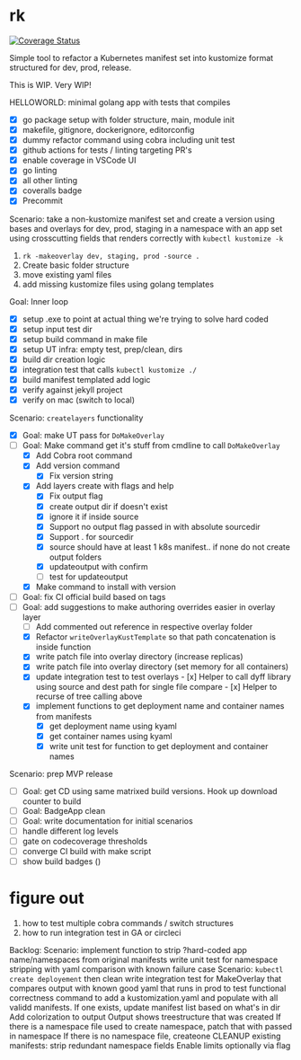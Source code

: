 # rk

[![Coverage Status](https://coveralls.io/repos/github/clarkezone/rk/badge.svg?branch=main)](https://coveralls.io/github/clarkezone/rk?branch=main)

Simple tool to refactor a Kubernetes manifest set
into kustomize format structured for dev, prod, release.

This is WIP. Very WIP!

HELLOWORLD: minimal golang app with tests that compiles

- [x] go package setup with folder structure, main, module init
- [x] makefile, gitignore, dockerignore, editorconfig
- [x] dummy refactor command using cobra including unit test
- [x] github actions for tests / linting targeting PR's
- [x] enable coverage in VSCode UI
- [x] go linting
- [x] all other linting
- [x] coveralls badge
- [x] Precommit

Scenario: take a non-kustomize manifest set and create a version using bases and
overlays for dev, prod, staging in a namespace with an app set using
crosscutting fields that renders correctly with `kubectl kustomize -k`

1. `rk -makeoverlay dev, staging, prod -source .`
2. Create basic folder structure
3. move existing yaml files
4. add missing kustomize files using golang templates

Goal: Inner loop

- [x] setup .exe to point at actual thing we're trying to solve hard coded
- [x] setup input test dir
- [x] setup build command in make file
- [x] setup UT infra: empty test, prep/clean, dirs
- [x] build dir creation logic
- [x] integration test that calls `kubectl kustomize ./`
- [x] build manifest templated add logic
- [x] verify against jekyll project
- [x] verify on mac (switch to local)

Scenario: `createlayers` functionality

- [x] Goal: make UT pass for `DoMakeOverlay`
- [ ] Goal: Make command get it's stuff from cmdline to call `DoMakeOverlay`
  - [x] Add Cobra root command
  - [x] Add version command
    - [x] Fix version string
  - [x] Add layers create with flags and help
    - [x] Fix output flag
    - [x] create output dir if doesn't exist
    - [x] ignore it if inside source
    - [x] Support no output flag passed in with absolute sourcedir
    - [x] Support . for sourcedir
    - [x] source should have at least 1 k8s manifest.. if none do not create output folders
    - [x] updateoutput with confirm
    - [ ] test for updateoutput
  - [x] Make command to install with version
- [ ] Goal: fix CI official build based on tags
- [ ] Goal: add suggestions to make authoring overrides easier in overlay layer
  - [ ] Add commented out reference in respective overlay folder
  - [x] Refactor `writeOverlayKustTemplate` so that path concatenation is inside function
  - [x] write patch file into overlay directory (increase replicas)
  - [x] write patch file into overlay directory (set memory for all containers)
  - [x] update integration test to test overlays - [x] Helper to call dyff library using source and dest path for single file compare - [x] Helper to recurse of tree calling above
  - [x] implement functions to get deployment name and container names from manifests
    - [x] get deployment name using kyaml
    - [x] get container names using kyaml
    - [x] write unit test for function to get deployment and container names

Scenario: prep MVP release

- [ ] Goal: get CD using same matrixed build versions. Hook up download counter to build
- [ ] Goal: BadgeApp clean
- [ ] Goal: write documentation for initial scenarios
- [ ] handle different log levels
- [ ] gate on codecoverage thresholds
- [ ] converge CI build with make script
- [ ] show build badges ()

# figure out

1. how to test multiple cobra commands / switch structures
2. how to run integration test in GA or circleci

Backlog:
Scenario: implement function to strip ?hard-coded app name/namespaces from original manifests
write unit test for namespace stripping with yaml comparison with known failure case
Scenario: `kubectl create deployement` then clean
write integration test for MakeOverlay that compares output with known good yaml that runs in prod to test functional correctness
command to add a kustomization.yaml and populate with all validd manifests. If one exists, update manifest list based on what's in dir
Add colorization to output
Output shows treestructure that was created
If there is a namespace file used to create namespace, patch that with passed in namespace
If there is no namespace file, createone
CLEANUP existing manifests: strip redundant namespace fields
Enable limits optionally via flag
